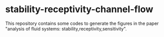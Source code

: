 # stability-receptivity-channel-flow
This repository contains some codes to generate the figures in the paper "analysis of fluid systems: stability,receptivity,sensitivity".
